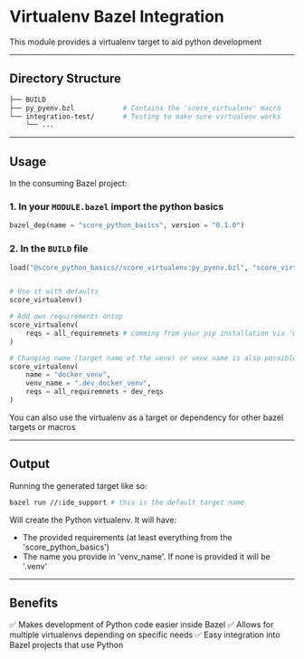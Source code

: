 # Virtualenv Bazel Integration

This module provides a virtualenv target to aid python development


---

## Directory Structure

```bash
├── BUILD                    
├── py_pyenv.bzl            # Contains the 'score_virtualenv' macro
└── integration-test/       # Testing to make sure virtualenv works
    └── ...
```

---

## Usage

In the consuming Bazel project:

### 1. In your `MODULE.bazel` import the python basics

```python
bazel_dep(name = "score_python_basics", version = "0.1.0")
```

### 2. In the `BUILD` file

```python
load("@score_python_basics//score_virtualenv:py_pyenv.bzl", "score_virtualenv")


# Use it with defaults
score_virtualenv()

# Add own requirements ontop
score_virtualenv(
    reqs = all_requiremnets # comming from your pip installation via '@pip...
) 

# Changing name (target name of the venv) or venv name is also possible
score_virtualenv(
    name = "docker_venv",
    venv_name = ".dev_docker_venv",
    reqs = all_requiremnets + dev_reqs 
)
```

You can also use the virtualenv as a target or dependency for other bazel targets or macros

---

## Output

Running the generated target like so: 

```bash
bazel run //:ide_support # this is the default target name
```
Will create the Python virtualenv. It will have:
* The provided requirements (at least everything from the 'score_python_basics')
* The name you provide in 'venv_name'. If none is provided it will be '.venv'
    

---

## Benefits

✅ Makes development of Python code easier inside Bazel
✅ Allows for multiple virtualenvs depending on specific needs
✅ Easy integration into Bazel projects that use Python
